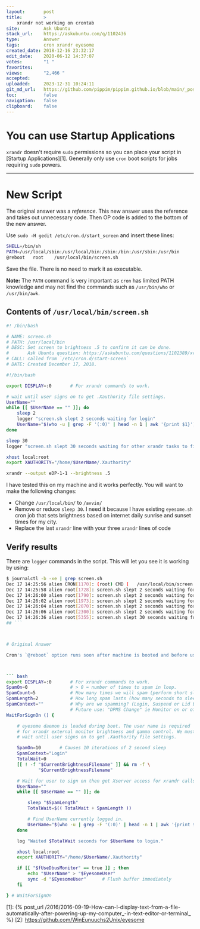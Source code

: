 ```yaml
---
layout:       post
title:        >
    xrandr not working on crontab
site:         Ask Ubuntu
stack_url:    https://askubuntu.com/q/1102436
type:         Answer
tags:         cron xrandr eyesome
created_date: 2018-12-16 23:32:17
edit_date:    2020-06-12 14:37:07
votes:        "1 "
favorites:    
views:        "2,466 "
accepted:     
uploaded:     2023-12-31 10:24:11
git_md_url:   https://github.com/pippim/pippim.github.io/blob/main/_posts/2018/2018-12-16-xrandr-not-working-on-crontab.md
toc:          false
navigation:   false
clipboard:    false
---
```


# You can use Startup Applications

`xrandr` doesn't require `sudo` permissions so you can place your script in [Startup Applications][1]. Generally only use `cron` boot scripts for jobs requiring `sudo` powers.


----------


# New Script

The original answer was a *reference*. This new answer uses the reference and takes out unnecessary code. Then OP code is added to the bottom of the new answer.



Use `sudo -H gedit /etc/cron.d/start_screen` and insert these lines:

``` bash
SHELL=/bin/sh
PATH=/usr/local/sbin:/usr/local/bin:/sbin:/bin:/usr/sbin:/usr/bin
@reboot   root    /usr/local/bin/screen.sh
```

Save the file. There is no need to mark it as executable.

**Note:** The `PATH` command is very important as `cron` has limited PATH knowledge and may not find the commands such as `/usr/bin/who` or `/usr/bin/awk`.


## Contents of `/usr/local/bin/screen.sh`

``` bash
#! /bin/bash

# NAME: screen.sh
# PATH: /usr/local/bin
# DESC: Set screen to brightness .5 to confirm it can be done.
#       Ask Ubuntu question: https://askubuntu.com/questions/1102389/xrandr-not-working-on-crontab/1102436?noredirect=1#comment1817209_1102436
# CALL: called from `/etc/cron.d/start-screen`
# DATE: Created December 17, 2018.

#!/bin/bash

export DISPLAY=:0       # For xrandr commands to work.

# wait until user signs on to get .Xauthority file settings.
UserName=""
while [[ $UserName == "" ]]; do
    sleep 2
    logger "screen.sh slept 2 seconds waiting for login"
    UserName="$(who -u | grep -F '(:0)' | head -n 1 | awk '{print $1}')"
done

sleep 30
logger "screen.sh slept 30 seconds waiting for other xrandr tasks to finish"

xhost local:root
export XAUTHORITY="/home/$UserName/.Xauthority"

xrandr --output eDP-1-1 --brightness .5
```

I have tested this on my machine and it works perfectly. You will want to make the following changes:

- Change `/usr/local/bin/` to `/avvio/`
- Remove or reduce `sleep 30`. I need it because I have existing `eyesome.sh` cron job that sets brightness based on internet daily sunrise and sunset times for my city.
- Replace the last `xrandr` line with your three `xrandr` lines of code

## Verify results

There are `logger` commands in the script. This will let you see it is working by using:

``` bash
$ journalctl -b -xe | grep screen.sh
Dec 17 14:25:56 alien CRON[1170]: (root) CMD (   /usr/local/bin/screen.sh)
Dec 17 14:25:58 alien root[1728]: screen.sh slept 2 seconds waiting for login
Dec 17 14:26:00 alien root[1790]: screen.sh slept 2 seconds waiting for login
Dec 17 14:26:02 alien root[1973]: screen.sh slept 2 seconds waiting for login
Dec 17 14:26:04 alien root[2070]: screen.sh slept 2 seconds waiting for login
Dec 17 14:26:06 alien root[2300]: screen.sh slept 2 seconds waiting for login
Dec 17 14:26:36 alien root[5355]: screen.sh slept 30 seconds waiting for other xrandr tasks to finish
## ```



# Original Answer

Cron's `@reboot` option runs soon after machine is booted and before user is logged in. `xrandr` commands won't work until user is logged on. You can use this code from [eyesome][2] and adapt to your purposes:



``` bash
export DISPLAY=:0       # For xrandr commands to work.
SpamOn=0                # > 0 = number of times to spam in loop.
SpamCount=5             # How many times we will spam (perform short sleep)
SpamLength=2            # How long spam lasts (how many seconds to sleep)
SpamContext=""          # Why are we spamming? (Login, Suspend or Lid Event)
                        # Future use: "DPMS Change" ie Monitor on or off.
WaitForSignOn () {

    # eyesome daemon is loaded during boot. The user name is required
    # for xrandr external monitor brightness and gamma control. We must
    # wait until user signs on to get .Xauthority file settings.

    SpamOn=10       # Causes 10 iterations of 2 second sleep
    SpamContext="Login"
    TotalWait=0
    [[ ! -f "$CurrentBrightnessFilename" ]] && rm -f \
            "$CurrentBrightnessFilename"

    # Wait for user to sign on then get Xserver access for xrandr calls
    UserName=""
    while [[ $UserName == "" ]]; do

        sleep "$SpamLength"
        TotalWait=$(( TotalWait + SpamLength ))

        # Find UserName currently logged in.
        UserName="$(who -u | grep -F '(:0)' | head -n 1 | awk '{print $1}')"
    done

    log "Waited $TotalWait seconds for $UserName to login."

    xhost local:root
    export XAUTHORITY="/home/$UserName/.Xauthority"

    if [[ "$fUseDbusMonitor" == true ]] ; then
        echo "$UserName" > "$EyesomeUser"
        sync -d "$EyesomeUser"      # Flush buffer immediately
    fi

} # WaitForSignOn
```


  [1]: {% post_url /2016/2016-09-19-How-can-I-display-text-from-a-file-automatically-after-powering-up-my-computer_-in-text-editor-or-terminal_ %}
  [2]: https://github.com/WinEunuuchs2Unix/eyesome
